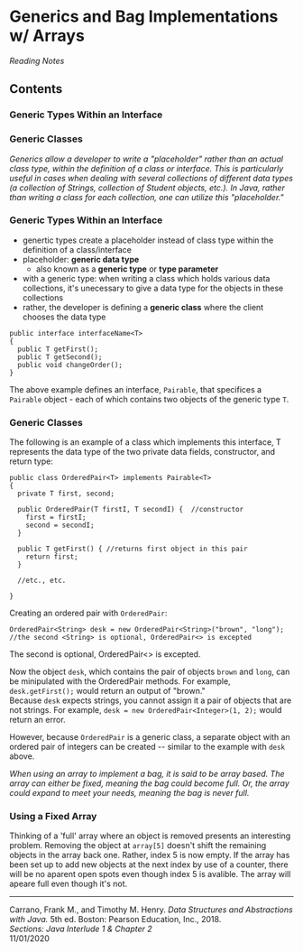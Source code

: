 # Generics and Bag Implementations w/ Arrays
_Reading Notes_
## Contents
### Generic Types Within an Interface
### Generic Classes

_Generics allow a developer to write a "placeholder" rather than an actual class type, within the definition of a class or interface. This is particularly useful in cases when dealing with several collections of different data types (a collection of Strings, collection of Student objects, etc.). In Java, rather than writing a class for each collection, one can utilize this "placeholder."_

### Generic Types Within an Interface
- genertic types create a placeholder instead of class type within the definition of a class/interface
- placeholder: **generic data type**
	- also known as a **generic type** or **type parameter**
- with a generic type: when writing a class which holds various data collections, it's unecessary to give a data type for the objects in these collections
- rather, the developer is defining a **generic class** where the client chooses the data type
```
public interface interfaceName<T>
{
  public T getFirst();
  public T getSecond();
  public void changeOrder();
}
```
The above example defines an interface, `Pairable`, that specifices a `Pairable` object - each of which contains two objects of the generic type `T`.  

### Generic Classes
The following is an example of a class which implements this interface, T represents the data type of the two private data fields, constructor, and return type:
```
public class OrderedPair<T> implements Pairable<T>
{
  private T first, second;

  public OrderedPair(T firstI, T secondI) {  //constructor
    first = firstI;
    second = secondI;
  }

  public T getFirst() { //returns first object in this pair
    return first;
  }

  //etc., etc.

}
```

Creating an ordered pair with `OrderedPair`:
```
OrderedPair<String> desk = new OrderedPair<String>("brown", "long"); //the second <String> is optional, OrderedPair<> is excepted
```
The second <String> is optional, OrderedPair<> is excepted.  

Now the object `desk`, which contains the pair of objects `brown` and `long`, can be minipulated with the OrderedPair methods.
 For example, `desk.getFirst();` would return an output of "brown."   
Because `desk` expects strings, you cannot assign it a pair of objects that are not strings.
 For example, `desk = new OrderedPair<Integer>(1, 2);` would return an error.   

However, because `OrderedPair` is a generic class, a separate object with an ordered pair of integers can be created -- similar to the example with `desk` above.   

_When using an array to implement a bag, it is said to be array based.
The array can either be fixed, meaning the bag could become full.
Or, the array could expand to meet your needs, meaning the bag is never full._

### Using a Fixed Array
Thinking of a 'full' array where an object is removed presents an interesting problem.
 Removing the object at `array[5]` doesn't shift the remaining objects in the array back one.
 Rather, index 5 is now empty.
 If the array has been set up to add new objects at the next index by use of a counter, there will be no aparent open spots even though index 5 is avalible.
 The array will apeare full even though it's not.

---
Carrano, Frank M., and Timothy M. Henry. _Data Structures and Abstractions with Java._ 5th ed. Boston: Pearson Education, Inc., 2018.   
_Sections: Java Interlude 1 & Chapter 2_   
11/01/2020
